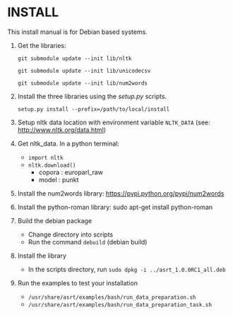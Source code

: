 INSTALL
=======
This install manual is for Debian based systems.

1. Get the libraries:

   `git submodule update --init lib/nltk`

   `git submodule update --init lib/unicodecsv`

   `git submodule update --init lib/num2words`

2. Install the three libraries using the *setup.py* scripts.

   `setup.py install --prefix=/path/to/local/install`

3. Setup nltk data location with environment variable `NLTK_DATA` (see: http://www.nltk.org/data.html)

4. Get nltk_data. In a python terminal:
    - `import nltk`
    - `nltk.download()`
      - copora : europarl_raw
      - model  : punkt

5. Install the num2words library: https://pypi.python.org/pypi/num2words

6. Install the python-roman library: sudo apt-get install python-roman

7. Build the debian package
    - Change directory into scripts
    - Run the command `debuild` (debian build)

8. Install the library
    - In the scripts directory, run `sudo dpkg -i ../asrt_1.0.0RC1_all.deb`

9. Run the examples to test your installation
    - `/usr/share/asrt/examples/bash/run_data_preparation.sh`
    - `/usr/share/asrt/examples/bash/run_data_preparation_task.sh`
